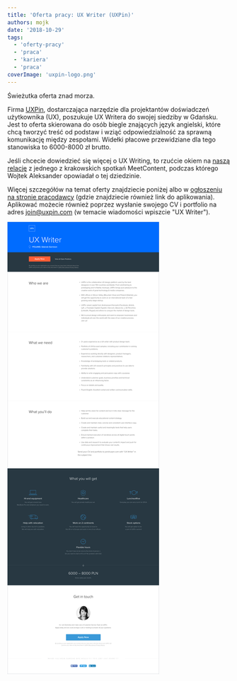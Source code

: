 ```yaml
---
title: 'Oferta pracy: UX Writer (UXPin)'
authors: mojk
date: '2018-10-29'
tags:
  - 'oferty-pracy'
  - 'praca'
  - 'kariera'
  - 'praca'
coverImage: 'uxpin-logo.png'
---
```


Świeżutka oferta znad morza.

<!--truncate-->

Firma [UXPin](https://www.uxpin.com/), dostarczająca narzędzie dla projektantów
doświadczeń użytkownika (UX), poszukuje UX Writera do swojej siedziby w Gdańsku.
Jest to oferta skierowana do osób biegle znających język angielski, które chcą
tworzyć treść od podstaw i wziąć odpowiedzialność za sprawną komunikację między
zespołami. Widełki płacowe przewidziane dla tego stanowiska to 6000-8000 zł
brutto.

Jeśli chcecie dowiedzieć się więcej o UX Writing, to rzućcie okiem na
[naszą relację](http://techwriter.pl/soap-meetcontent-po-raz-drugi-relacja/) z
jednego z krakowskich spotkań MeetContent, podczas którego Wojtek Aleksander
opowiadał o tej dziedzinie.

Więcej szczegółów na temat oferty znajdziecie poniżej albo
w [ogłoszeniu na stronie pracodawcy](https://www.uxpin.com/jobs/ux-writer) (gdzie
znajdziecie również link do aplikowania). Aplikować możecie również poprzez
wysłanie swojego CV i portfolio na
adres [join@uxpin.com](mailto:join@uxpin.com) (w temacie wiadomości wpiszcie "UX
Writer").

[![](images/uxpin-tech-writer-1.png)](http://techwriter.pl/wp-content/uploads/2018/10/uxpin-tech-writer-1.png)
